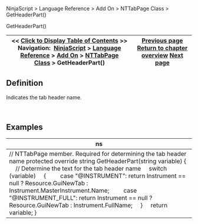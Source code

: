 ﻿


NinjaScript \> Language Reference \> Add On \> NTTabPage Class \> GetHeaderPart()






















GetHeaderPart()







| \<\< [Click to Display Table of Contents](getheaderpart.md) \>\> **Navigation:**     [NinjaScript](ninjascript-1.md) \> [Language Reference](language_reference_wip-1.md) \> [Add On](add_on-1.md) \> [NTTabPage Class](nttabpage_class-1.md) \> GetHeaderPart() | [Previous page](nttabpage_cleanup-1.md) [Return to chapter overview](nttabpage_class-1.md) [Next page](nttabpage_restore-1.md) |
| --- | --- |











## Definition


Indicates the tab header name.


 


## 


## Examples




| ns |
| --- |
| // NTTabPage member. Required for determining the tab header name protected override string GetHeaderPart(string variable) {      // Determine the text for the tab header name      switch (variable)      {          case "@INSTRUMENT": return Instrument \=\= null ? Resource.GuiNewTab : Instrument.MasterInstrument.Name;          case "@INSTRUMENT\_FULL": return Instrument \=\= null ? Resource.GuiNewTab : Instrument.FullName;      }      return variable; } |










